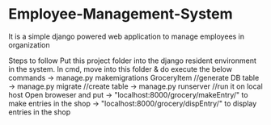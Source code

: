 # Employee-Management-System
It is a simple django powered web application to manage employees in organization

Steps to follow Put this project folder into the django resident environment in the system.
In cmd, move into this folder & do execute the below commands 
     -> manage.py makemigrations GroceryItem //generate DB table 
     -> manage.py migrate //create table -> manage.py runserver //run it on local host 
Open broweser and put 
     -> "localhost:8000/grocery/makeEntry/" to make entries in the shop 
     -> "localhost:8000/grocery/dispEntry/" to display entries in the shop
